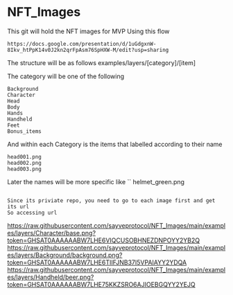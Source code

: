 # NFT_Images

This git will hold the NFT images for MVP
Using this flow
```
https://docs.google.com/presentation/d/1uGdgxnW-8Ikv_htPpK14v0J2kn2qrFpAsm76SpHXW-M/edit?usp=sharing
```

The structure will be as follows
examples/layers/[category]/[item]

The category will be one of the following
```
Background
Character
Head
Body
Hands
Handheld
Feet
Bonus_items 
```
And within each Category is the items that labelled according to their name
```
head001.png
head002.png
head003.png
```
Later the names will be more specific like
``
helmet_green.png
```

Since its priviate repo, you need to go to each image first and get its url
So accessing url
```
https://raw.githubusercontent.com/sayveprotocol/NFT_Images/main/examples/layers/Character/base.png?token=GHSAT0AAAAAABW7LHE6VIQCUSOBHNEZDNPOYY2YB2Q
https://raw.githubusercontent.com/sayveprotocol/NFT_Images/main/examples/layers/Background/background.png?token=GHSAT0AAAAAABW7LHE6TIIFJNB37I5VPAIAYY2YDQA
https://raw.githubusercontent.com/sayveprotocol/NFT_Images/main/examples/layers/Handheld/beer.png?token=GHSAT0AAAAAABW7LHE75KKZSRO6AJIOEBGQYY2YEJQ
```


